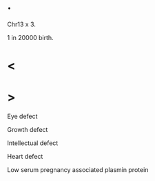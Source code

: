 # .

Chr13 x 3.

1 in 20000 birth.

# <

# >

Eye defect

Growth defect

Intellectual defect

Heart defect

Low serum pregnancy associated plasmin protein
